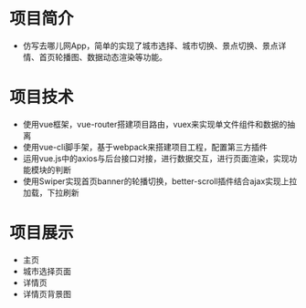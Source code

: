 # 项目简介
- 仿写去哪儿网App，简单的实现了城市选择、城市切换、景点切换、景点详情、首页轮播图、数据动态渲染等功能。
# 项目技术
- 使用vue框架，vue-router搭建项目路由，vuex来实现单文件组件和数据的抽离
- 使用vue-cli脚手架，基于webpack来搭建项目工程，配置第三方插件
- 运用vue.js中的axios与后台接口对接，进行数据交互，进行页面渲染，实现功能模块的判断
- 使用Swiper实现首页banner的轮播切换，better-scroll插件结合ajax实现上拉加载，下拉刷新
# 项目展示
- 主页
- 城市选择页面
- 详情页
- 详情页背景图

